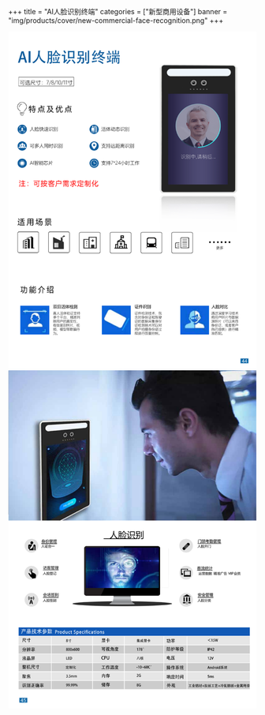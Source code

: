 +++
title = "AI人脸识别终端"
categories = ["新型商用设备"]
banner = "img/products/cover/new-commercial-face-recognition.png"
+++

![alt](51.png)
![alt](52.png)
